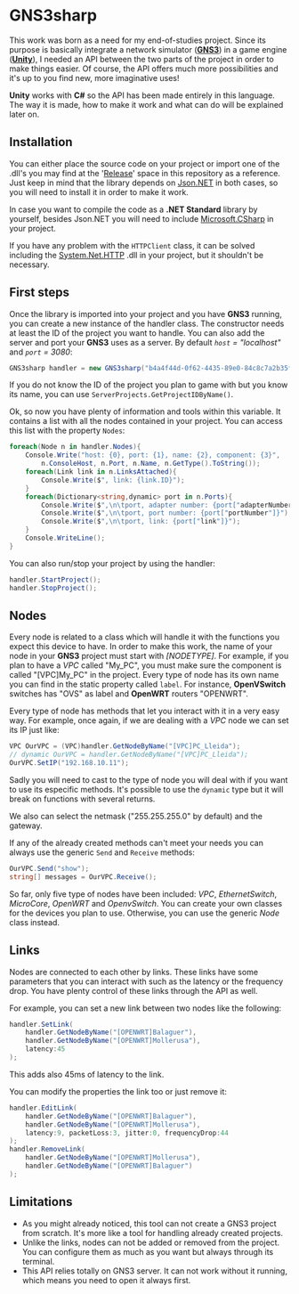 # GNS3sharp #
This work was born as a need for my end-of-studies project. Since its purpose is basically integrate a network simulator ([**GNS3**](https://www.gns3.com/)) in a game engine ([**Unity**](https://unity3d.com)), I needed an API between the two parts of the project in order to make things easier. Of course, the API offers much more possibilities and it's up to you find new, more imaginative uses!

**Unity** works with **C#** so the API has been made entirely in this language. The way it is made, how to make it work and what can do will be explained later on.

## Installation ##
You can either place the source code on your project or import one of the .dll's you may find at the '[Release](https://github.com/aorestr/GNS3sharp/releases)' space in this repository as a reference. Just keep in mind that the library depends on [Json.NET](https://www.newtonsoft.com/json) in both cases, so you will need to install it in order to make it work.

In case you want to compile the code as a **.NET Standard** library by yourself, besides Json.NET you will need to include [Microsoft.CSharp](https://www.nuget.org/packages/Microsoft.CSharp/) in your project.

If you have any problem with the ``HTTPClient`` class, it can be solved including the [System.Net.HTTP](https://www.nuget.org/packages/System.Net.Http/) .dll in your project, but it shouldn't be necessary.

## First steps ##
Once the library is imported into your project and you have **GNS3** running, you can create a new instance of the handler class. The constructor needs at least the ID of the project you want to handle. You can also add the server and port your **GNS3** uses as a server. By default *``host`` = "localhost"* and *``port`` = 3080*:

```csharp
GNS3sharp handler = new GNS3sharp("b4a4f44d-0f62-4435-89e0-84c8c7a2b35f", "localhost", 3080);
```

If you do not know the ID of the project you plan to game with but you know its name, you can use ``ServerProjects.GetProjectIDByName()``.

Ok, so now you have plenty of information and tools within this variable. It contains a list with all the nodes contained in your project. You can access this list with the property ``Nodes``:

```csharp
foreach(Node n in handler.Nodes){
	Console.Write("host: {0}, port: {1}, name: {2}, component: {3}",
		n.ConsoleHost, n.Port, n.Name, n.GetType().ToString());
	foreach(Link link in n.LinksAttached){
		Console.Write($", link: {link.ID}");
	}
	foreach(Dictionary<string,dynamic> port in n.Ports){
		Console.Write($",\n\tport, adapter number: {port["adapterNumber"]}");
		Console.Write($",\n\tport, port number: {port["portNumber"]}");
		Console.Write($",\n\tport, link: {port["link"]}");
	}
	Console.WriteLine();
}
```

You can also run/stop your project by using the handler:

```csharp
handler.StartProject();
handler.StopProject();
```

## Nodes ##
Every node is related to a class which will handle it with the functions you expect this device to have. In order to make this work, the name of your node in your **GNS3** project must start with *[NODETYPE]*. For example, if you plan to have a *VPC* called "My_PC", you must make sure the component is called "[VPC]My_PC" in the project. Every type of node has its own name you can find in the static property called ``label``. For instance, **OpenVSwitch** switches has "OVS" as label and **OpenWRT** routers "OPENWRT".

Every type of node has methods that let you interact with it in a very easy way. For example, once again, if we are dealing with a *VPC* node we can set its IP just like:

```csharp
VPC OurVPC = (VPC)handler.GetNodeByName("[VPC]PC_Lleida");
// dynamic OurVPC = handler.GetNodeByName("[VPC]PC_Lleida");
OurVPC.SetIP("192.168.10.11");
```

Sadly you will need to cast to the type of node you will deal with if you want to use its especific methods. It's possible to use the ``dynamic`` type but it will break on functions with several returns.

We also can select the netmask ("255.255.255.0" by default) and the gateway.

If any of the already created methods can't meet your needs you can always use the generic ``Send`` and ``Receive`` methods:

```csharp
OurVPC.Send("show");
string[] messages = OurVPC.Receive();
```

So far, only five type of nodes have been included: *VPC*, *EthernetSwitch*, *MicroCore*, *OpenWRT* and *OpenvSwitch*. You can create your own classes for the devices you plan to use. Otherwise, you can use the generic *Node* class instead.

## Links ##
Nodes are connected to each other by links. These links have some parameters that you can interact with such as the latency or the frequency drop. You have plenty control of these links through the API as well.

For example, you can set a new link between two nodes like the following:
```csharp
handler.SetLink(
	handler.GetNodeByName("[OPENWRT]Balaguer"),
	handler.GetNodeByName("[OPENWRT]Mollerusa"),
	latency:45
);
```
This adds also 45ms of latency to the link.

You can modify the properties the link too or just remove it:
```csharp
handler.EditLink(
	handler.GetNodeByName("[OPENWRT]Balaguer"),
	handler.GetNodeByName("[OPENWRT]Mollerusa"),
	latency:9, packetLoss:3, jitter:0, frequencyDrop:44
);
handler.RemoveLink(
	handler.GetNodeByName("[OPENWRT]Mollerusa"),
	handler.GetNodeByName("[OPENWRT]Balaguer")
);
```

## Limitations ##
* As you might already noticed, this tool can not create a GNS3 project from scratch. It's more like a tool for handling already created projects.
* Unlike the links, nodes can not be added or removed from the project. You can configure them as much as you want but always through its terminal.
* This API relies totally on GNS3 server. It can not work without it running, which means you need to open it always first.
